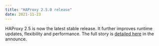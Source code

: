 ```yaml
---
title: "HAProxy 2.5.0 release"
date: 2021-11-23
---
```


HAProxy 2.5 is now the latest stable release. It further improves runtime updates, flexibility and performance. The full story is [detailed here](https://www.mail-archive.com/haproxy@formilux.org/msg41508.html) in the announce.
